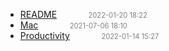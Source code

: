   - [README]()<span style="padding-left:2em;color:orange"></span><span style="color:gray;font-size:.8em;padding-left:2em">2022-01-20 18:22</span>
  - [Mac](mac)<span style="padding-left:2em;color:orange"></span><span style="color:gray;font-size:.8em;padding-left:2em">2021-07-06 18:10</span>
  - [Productivity](productivity)<span style="padding-left:2em;color:orange"></span><span style="color:gray;font-size:.8em;padding-left:2em">2022-01-14 15:27</span>
